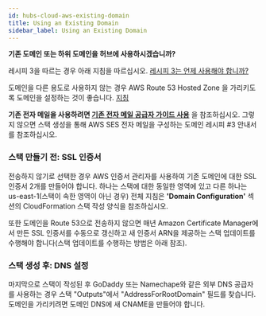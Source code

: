 ```yaml
---
id: hubs-cloud-aws-existing-domain
title: Using an Existing Domain
sidebar_label: Using an Existing Domain
---
```


**기존 도메인 또는 하위 도메인을 허브에 사용하시겠습니까?**

레시피 3을 따르는 경우 아래 지침을 따르십시오. [레시피 3는 언제 사용해야 합니까?](hubs-cloud-aws-domain-recipes-ko.md#when-should-i-use-recipe-3)

도메인을 다른 용도로 사용하지 않는 경우 AWS Route 53 Hosted Zone 을 가리키도록 도메인을 설정하는 것이 좋습니다. [지침](hubs-cloud-aws-domain-recipes-ko.md#setup-external-domains-to-use-route-53-as-the-hostingdns-provider)


**기존 전자 메일을 사용하려면 [기존 전자 메일 공급자 가이드 사용](hubs-cloud-aws-existing-email-provider-ko.md)** 을 참조하십시오. 그렇지 않으면 스택 생성을 통해 AWS SES 전자 메일을 구성하는 도메인 레시피 #3 안내서를 참조하십시오.

### 스택 만들기 전: SSL 인증서

전송하지 않기로 선택한 경우 AWS 인증서 관리자를 사용하여 기존 도메인에 대한 SSL 인증서 2개를 만들어야 합니다. 하나는 스택에 대한 동일한 영역에 있고 다른 하나는 us-east-1(스택이 속한 영역이 아닌 경우) 전체 지침은 **'Domain Configuration'** 섹션의 CloudFormation 스택 작성 양식을 참조하십시오.

또한 도메인을 Route 53으로 전송하지 않으면 매년 Amazon Certificate Manager에서 만든 SSL 인증서를 수동으로 갱신하고 새 인증서 ARN을 제공하는 스택 업데이트를 수행해야 합니다(스택 업데이트를 수행하는 방법은 아래 참조).

### 스택 생성 후: DNS 설정

마지막으로 스택이 작성된 후 GoDaddy 또는 Namechape와 같은 외부 DNS 공급자를 사용하는 경우 스택 "Outputs"에서 "AddressForRootDomain" 필드를 찾습니다. 도메인을 가리키려면 도메인 DNS에 새 CNAME을 만들어야 합니다.
